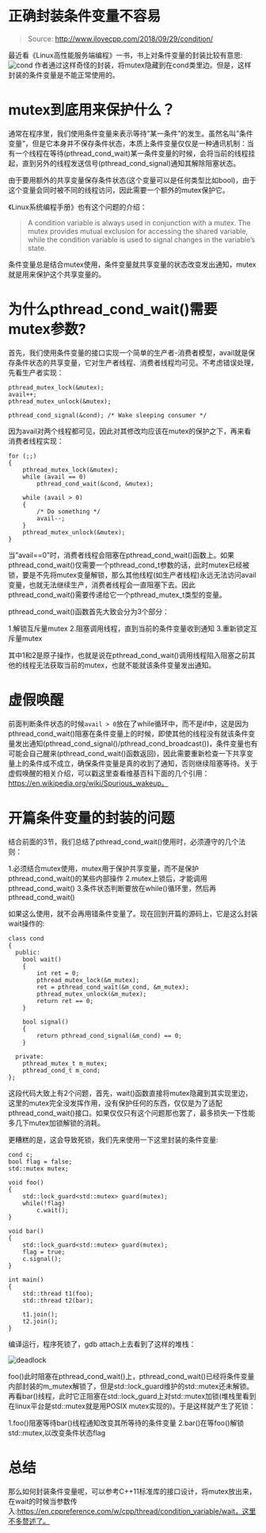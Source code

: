 # 正确封装条件变量不容易

> Source: http://www.ilovecpp.com/2018/09/29/condition/



最近看《Linux高性能服务端编程》一书，书上对条件变量的封装比较有意思:
![cond](./condition-is-hard.assets/cond.png)
作者通过这样奇怪的封装，将mutex隐藏到在cond类里边。但是，这样封装的条件变量是不能正常使用的。

# mutex到底用来保护什么？

通常在程序里，我们使用条件变量来表示等待”某一条件”的发生。虽然名叫”条件变量”，但是它本身并不保存条件状态，本质上条件变量仅仅是一种通讯机制：当有一个线程在等待(pthread_cond_wait)某一条件变量的时候，会将当前的线程挂起，直到另外的线程发送信号(pthread_cond_signal)通知其解除阻塞状态。

由于要用额外的共享变量保存条件状态(这个变量可以是任何类型比如bool)，由于这个变量会同时被不同的线程访问，因此需要一个额外的mutex保护它。

《Linux系统编程手册》也有这个问题的介绍：

> A condition variable is always used in conjunction with a mutex. The mutex provides mutual exclusion for accessing the shared variable, while the condition variable is used to signal changes in the variable’s state.

条件变量总是结合mutex使用，条件变量就共享变量的状态改变发出通知，mutex就是用来保护这个共享变量的。

# 为什么pthread_cond_wait()需要mutex参数?

首先，我们使用条件变量的接口实现一个简单的生产者-消费者模型，avail就是保存条件状态的共享变量，它对生产者线程、消费者线程均可见。不考虑错误处理，先看生产者实现：

```
pthread_mutex_lock(&mutex);
avail++;
pthread_mutex_unlock(&mutex);

pthread_cond_signal(&cond); /* Wake sleeping consumer */
```

因为avail对两个线程都可见，因此对其修改均应该在mutex的保护之下，再来看消费者线程实现：

```
for (;;)
{
    pthread_mutex_lock(&mutex);
    while (avail == 0)
        pthread_cond_wait(&cond, &mutex);

    while (avail > 0)
    {
        /* Do something */
        avail--;
    }
    pthread_mutex_unlock(&mutex);
}
```

当”avail==0”时，消费者线程会阻塞在pthread_cond_wait()函数上。如果pthread_cond_wait()仅需要一个pthread_cond_t参数的话，此时mutex已经被锁，要是不先将mutex变量解锁，那么其他线程(如生产者线程)永远无法访问avail变量，也就无法继续生产，消费者线程会一直阻塞下去。因此pthread_cond_wait()需要传递给它一个pthread_mutex_t类型的变量。

pthread_cond_wait()函数首先大致会分为3个部分：

1.解锁互斥量mutex
2.阻塞调用线程，直到当前的条件变量收到通知
3.重新锁定互斥量mutex

其中1和2是原子操作，也就是说在pthread_cond_wait()调用线程陷入阻塞之前其他的线程无法获取当前的mutex，也就不能就该条件变量发出通知。

# 虚假唤醒

前面判断条件状态的时候`avail > 0`放在了while循环中，而不是if中，这是因为pthread_cond_wait()阻塞在条件变量上的时候，即使其他的线程没有就该条件变量发出通知(pthread_cond_signal()/pthread_cond_broadcast())，条件变量也有可能会自己醒来(pthread_cond_wait()函数返回)，因此需要重新检查一下共享变量上的条件成不成立，确保条件变量是真的收到了通知，否则继续阻塞等待。关于虚假唤醒的相关介绍，可以戳这里查看维基百科下面的几个引用：https://en.wikipedia.org/wiki/Spurious_wakeup。

# 开篇条件变量的封装的问题

结合前面的3节，我们总结了pthread_cond_wait()使用时，必须遵守的几个法则：

1.必须结合mutex使用，mutex用于保护共享变量，而不是保护pthread_cond_wait()的某些内部操作
2.mutex上锁后，才能调用pthread_cond_wait()
3.条件状态判断要放在while()循环里，然后再pthread_cond_wait()

如果这么使用，就不会再用错条件变量了。现在回到开篇的源码上，它是这么封装wait操作的:

```
class cond
{
  public:
    bool wait()
    {
        int ret = 0;
        pthread_mutex_lock(&m_mutex);
        ret = pthread_cond_wait(&m_cond, &m_mutex);
        pthread_mutex_unlock(&m_mutex);
        return ret == 0;
    }

    bool signal()
    {
        return pthread_cond_signal(&m_cond) == 0;
    }

  private:
    pthread_mutex_t m_mutex;
    pthread_cond_t m_cond;
};
```

这段代码大致上有2个问题，首先，wait()函数直接将mutex隐藏到其实现里边，这里的mutex完全没发挥作用，没有保护任何的东西，仅仅是为了适配pthread_cond_wait()接口。如果仅仅只有这个问题那也罢了，最多损失一下性能多几下mutex加锁解锁的消耗。

更糟糕的是，这会导致死锁，我们先来使用一下这里封装的条件变量:

```
cond c;
bool flag = false;
std::mutex mutex;

void foo()
{
    std::lock_guard<std::mutex> guard(mutex);
    while(!flag)
        c.wait();
}

void bar()
{
    std::lock_guard<std::mutex> guard(mutex);
    flag = true;
    c.signal();
}

int main()
{
    std::thread t1(foo);
    std::thread t2(bar);
    
    t1.join();
    t2.join();
}
```

编译运行，程序死锁了，gdb attach上去看到了这样的堆栈：

![deadlock](./condition-is-hard.assets/deadlock.png)

foo()此时阻塞在pthread_cond_wait()上，pthread_cond_wait()已经将条件变量内部封装的m_mutex解锁了，但是std::lock_guard维护的std::mutex还未解锁。再看bar()线程，此时它正阻塞在std::lock_guard上对std::mutex加锁(堆栈里看到在linux平台是std::mutex就是用POSIX mutex实现的)。于是这样就产生了死锁：

1.foo()阻塞等待bar()线程通知改变其所等待的条件变量
2.bar()在等foo()解锁std::mutex,以改变条件状态flag

# 总结

那么如何封装条件变量呢，可以参考C++11标准库的接口设计，将mutex放出来，在wait的时候当参数传入:https://en.cppreference.com/w/cpp/thread/condition_variable/wait，这里不多赘述了。
